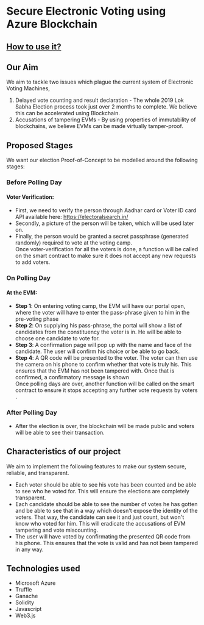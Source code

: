 

# Secure Electronic Voting using Azure Blockchain 

## [How to use it?](https://github.com/never2average/CODEFUNDO-2019/blob/master/README.md)

## Our Aim

We aim to tackle two issues which plague the current system of Electronic Voting Machines,

 1. Delayed vote counting and result declaration - The whole 2019 Lok Sabha Election process took just over 2 months to complete. We believe this can be accelerated using Blockchain.
 2. Accusations of tampering EVMs - By using properties of immutability of blockchains, we believe EVMs can be made virtually tamper-proof.

## Proposed Stages

We want our election Proof-of-Concept to be modelled around the following stages:

### Before Polling Day
####  Voter Verification:
- First, we need to verify the person through Aadhar card or Voter ID card API available here: https://electoralsearch.in/ 
- Secondly, a picture of the person will be taken, which will be used later on.
- Finally, the person would be granted a secret passphrase (generated randomly) required to vote at the voting camp.<br/>
Once voter-verification for all the voters is done, a function will be called on the smart contract to make sure it does not accept any new requests to add voters.
### On Polling Day
#### At the EVM:
- **Step 1**: On entering voting camp, the EVM will have our portal open, where the voter will have to enter the pass-phrase given to him in the pre-voting phase
- **Step 2**: On supplying his pass-phrase, the portal will show a list of candidates from the constituency the voter is in. He will be able to choose one candidate to vote for.
- **Step 3**: A confirmation page will pop up with the name and face of the candidate. The user will confirm his choice or be able to go back.
- **Step 4**: A QR code will be presented to the voter. The voter can then use the camera on his phone to confirm whether that vote is truly his. This ensures that the EVM has not been tampered with. Once that is confirmed, a confirmatory message is shown<br/>
Once polling days are over, another function will be called on the smart contract to ensure it stops accepting any further vote requests by voters .
### After Polling Day
- After the election is over, the blockchain will be made public and voters will be able to see their transaction.

## Characteristics of our project
We aim to implement the following features to make our system secure, reliable, and transparent.

- Each voter should be able to see his vote has been counted and be able to see who he voted for. This will ensure the elections are completely transparent.
- Each candidate should be able to see the number of votes he has gotten and be able to see that in a way which doesn't expose the identity of the voters. That way, the candidate can see it and just count, but won't know who voted for him. This will eradicate the accusations of EVM tampering and vote miscounting.
- The user will have voted by confirmating the presented QR code from his phone. This ensures that the vote is valid and has not been tampered in any way.


## Technologies used
- Microsoft Azure
- Truffle
- Ganache
- Solidity
- Javascript
- Web3.js
